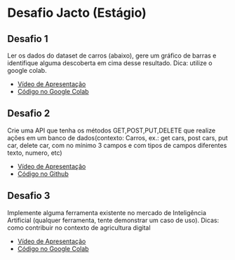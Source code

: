 # Desafio Jacto (Estágio)

## Desafio 1
Ler os dados do dataset de carros (abaixo), gere um gráfico de barras e identifique
alguma descoberta em cima desse resultado. Dica: utilize o google colab.
- [Vídeo de Apresentação](https://www.youtube.com/watch?v=sPJMXykuD8g)
- [Código no Google Colab](https://colab.research.google.com/drive/1debZssb9aTNmKNV9f8GA7L2EORKTvrPA)


## Desafio 2
Crie uma API que tenha os métodos GET,POST,PUT,DELETE que realize ações em um
banco de dados(contexto: Carros, ex.: get cars, post cars, put car, delete car, com no mínimo 3
campos e com tipos de campos diferentes texto, numero, etc)
- [Vídeo de Apresentação](https://www.youtube.com/watch?v=iykyVMqIGJQ)
- [Código no Github](https://github.com/Kauefranca/desafios-jacto/tree/main/desafio-2)

## Desafio 3
Implemente alguma ferramenta existente no mercado de Inteligência Artificial
(qualquer ferramenta, tente demonstrar um caso de uso). Dicas: como contribuir no contexto de agricultura digital
- [Vídeo de Apresentação](https://www.youtube.com/watch?v=t-9oOchmraw)
- [Código no Google Colab](https://colab.research.google.com/drive/1hH-sRKQXqoWpez_hh1yYrb37TDdiaVZ9)